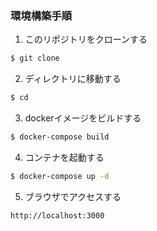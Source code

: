 ### 環境構築手順
1. このリポジトリをクローンする
```bash 
$ git clone 
```
2. ディレクトリに移動する
```bash
$ cd 
```
3. dockerイメージをビルドする
```bash
$ docker-compose build
```
4. コンテナを起動する
```bash
$ docker-compose up -d
```
5. ブラウザでアクセスする
```bash
http://localhost:3000
```